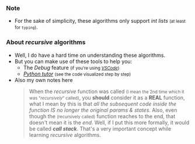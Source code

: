 ### Note
- For the sake of simplicity, these algorithms only support *int lists* <small>(at least for `typing`)</small>.

### About *recursive* algorithms
- Well, I do have a hard time on understanding these algorithms.
- But you can make use of these tools to help you:
    - The *Debug* feature <small>(if you're using [*VSCode*](https://code.visualstudio.com))</small>
    - [*Python tutor*](http://pythontutor.com/visualize.html#mode=edit) <small>(see the code visualized step by step)</small>
- Also my own notes here
    > When the *recursive* function was called <small>(I mean the 2nd time which it was <q>*recursively*</q> called)</small>, you **should** consider it as a **REAL** function, what I mean by this is that *all the subsequent code inside the function IS no longer the original params & states*.
    > Also, even though the <small>(recursively called)</small> function reaches to the end, that doesn't mean it is the *end*. Well, if I put this more formally, it would be called ***call stack***. That's a very important concept while learning *recursive* algorithms.
